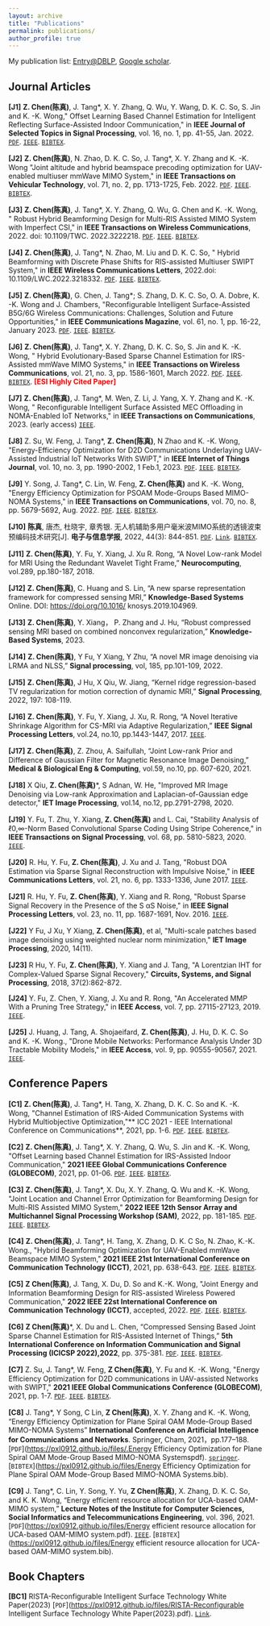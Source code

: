 ```yaml
---
layout: archive
title: "Publications"
permalink: publications/
author_profile: true
---
```

My publication list: <a href="https://dblp.org/pid/11/1266-10.html"> Entry@DBLP</a>, <a href="https://0-scholar-google-com.brum.beds.ac.uk/citations?hl=fr&user=9noX9qoAAAAJ">Google scholar</a>.

Journal Articles
----------
**[J1]** **Z. Chen(陈真)**, J. Tang*, X. Y. Zhang, Q. Wu, Y. Wang, D. K. C. So, S. Jin and K. -K. Wong," Offset Learning Based Channel Estimation for Intelligent Reflecting Surface-Assisted Indoor Communication," in **IEEE Journal of Selected Topics in Signal Processing**, vol. 16, no. 1, pp. 41-55, Jan. 2022. 
[`PDF`](https://baile035.github.io/chenz_CV/files/Offset_Learning_Based_Channel_Estimation_for_Intelligent_Reflecting_Surface-Assisted_Indoor_Communication.pdf).
[`IEEE`](https://ieeexplore.ieee.org/document/9622178).
[`BIBTEX`](https://baile035.github.io/chenz_CV/files/Offset_Learning_Based_Channel_Estimation_for_Intelligent_Reflecting_Surface-Assisted_Indoor_Communication.bib).




**[J2]** **Z. Chen(陈真)**, N. Zhao, D. K. C. So, J. Tang*, X. Y. Zhang and K. -K. Wong "Joint altitude and hybrid beamspace precoding optimization for UAV-enabled multiuser mmWave MIMO System," in **IEEE Transactions on Vehicular Technology**, vol. 71, no. 2, pp. 1713-1725, Feb. 2022.
[`PDF`](https://baile035.github.io/chenz_CV/files/Joint_Altitude_and_Hybrid_Beamspace_Precoding_Optimization_for_UAV-Enabled_Multiuser_mmWave_MIMO_System.pdf).
[`IEEE`](https://ieeexplore.ieee.org/document/9648018).
[`BIBTEX`](https://baile035.github.io/chenz_CV/files/Offset_Learning_Based_Channel_Estimation_for_Intelligent_Reflecting_Surface-Assisted_Indoor_Communication.bib).

**[J3]** **Z. Chen(陈真)**, J. Tang*, X. Y. Zhang, Q. Wu, G. Chen and K. -K. Wong, " Robust Hybrid Beamforming Design for Multi-RIS Assisted MIMO System with Imperfect CSI," in **IEEE Transactions on Wireless Communications**, 2022. doi: 10.1109/TWC. 2022.3222218.
[`PDF`](https://baile035.github.io/chenz_CV/files/Robust_Hybrid_Beamforming_Design_for_Multi-RIS_Assisted_MIMO_System_with_Imperfect_CSI.pdf).
[`IEEE`](https://ieeexplore.ieee.org/document/9957104).
[`BIBTEX`](https://baile035.github.io/chenz_CV/files/Robust_Hybrid_Beamforming_Design_for_Multi-RIS_Assisted_MIMO_System_with_Imperfect_CSI.bib).

**[J4]** **Z. Chen(陈真)**, J. Tang*, N. Zhao, M. Liu and D. K. C. So, " Hybrid Beamforming with Discrete Phase Shifts for RIS-assisted Multiuser SWIPT System," in **IEEE Wireless Communications Letters**, 2022.doi: 10.1109/LWC.2022.3218332.
[`PDF`](https://baile035.github.io/chenz_CV/files/Hybrid_Beamforming_With_Discrete_Phase_Shifts_for_RIS-Assisted_Multiuser_SWIPT_System.pdf).
[`IEEE`](https://ieeexplore.ieee.org/document/9957104).
[`BIBTEX`](https://baile035.github.io/chenz_CV/files/Hybrid_Beamforming_With_Discrete_Phase_Shifts_for_RIS-Assisted_Multiuser_SWIPT_System.bib).

**[J5]** **Z. Chen(陈真)**, G. Chen, J. Tang*; S. Zhang, D. K. C. So, O. A. Dobre, K. -K. Wong and J. Chambers, "Reconfigurable Intelligent Surface-Assisted B5G/6G Wireless Communications: Challenges, Solution and Future Opportunities," in **IEEE Communications Magazine**, vol. 61, no. 1, pp. 16-22, January 2023.
[`PDF`](https://baile035.github.io/chenz_CV/files/Reconfigurable-Intelligent-Surface-Assisted_B5G_6G_Wireless_Communications_Challenges_Solution_and_Future_Opportunities.pdf).
[`IEEE`](https://ieeexplore.ieee.org/document/9903378/).
[`BIBTEX`](https://baile035.github.io/chenz_CV/files/Reconfigurable-Intelligent-Surface-Assisted_B5G_6G_Wireless_Communications_Challenges_Solution_and_Future_Opportunities.bib).


**[J6]** **Z. Chen(陈真)**, J. Tang*, X. Y. Zhang, D. K. C. So, S. Jin and K. -K. Wong, " Hybrid Evolutionary-Based Sparse Channel Estimation for IRS-Assisted mmWave MIMO Systems," in **IEEE Transactions on Wireless Communications**, vol. 21, no. 3, pp. 1586-1601, March 2022.
[`PDF`](https://baile035.github.io/chenz_CV/files/Hybrid_Evolutionary-Based_Sparse_Channel_Estimation_for_IRS-Assisted_mmWave_MIMO_Systems.pdf).
[`IEEE`](https://ieeexplore.ieee.org/abstract/document/9521836/).
[`BIBTEX`](https://baile035.github.io/chenz_CV/files/Hybrid_Evolutionary-Based_Sparse_Channel_Estimation_for_IRS-Assisted_mmWave_MIMO_Systems.bib).  **<font color=red>[ESI Highly Cited Paper]</font>**

**[J7]** **Z. Chen(陈真)**, J. Tang*, M. Wen, Z. Li, J. Yang, X. Y. Zhang and K. -K. Wong, " Reconfigurable Intelligent Surface Assisted MEC Offloading in NOMA-Enabled IoT Networks," in **IEEE Transactions on Communications**, 2023. (early access)
[`IEEE`](https://ieeexplore.ieee.org/document/10128149/).



**[J8]** Z. Su, W. Feng, J. Tang*, **Z. Chen(陈真)**, N Zhao and K. -K. Wong, "Energy-Efficiency Optimization for D2D Communications Underlaying UAV-Assisted Industrial IoT Networks With SWIPT," in **IEEE Internet of Things Journal**, vol. 10, no. 3, pp. 1990-2002, 1 Feb.1, 2023.
[`PDF`](https://baile035.github.io/chenz_CV/files/Energy-Efficiency_Optimization_for_D2D_Communications_Underlaying_UAV-Assisted_Industrial_IoT_Networks_With_SWIPT.pdf).
[`IEEE`](https://ieeexplore.ieee.org/document/9676698).
[`BIBTEX`](https://baile035.github.io/chenz_CV/files/Energy-Efficiency_Optimization_for_D2D_Communications_Underlaying_UAV-Assisted_Industrial_IoT_Networks_With_SWIPT.bib).


**[J9]** Y. Song, J. Tang*, C. Lin, W. Feng, **Z. Chen(陈真)** and K. -K. Wong, "Energy Efficiency Optimization for PSOAM Mode-Groups Based MIMO-NOMA Systems," in **IEEE Transactions on Communications**, vol. 70, no. 8, pp. 5679-5692, Aug. 2022.
[`PDF`](https://baile035.github.io/chenz_CV/files/Energy_Efficiency_Optimization_for_PSOAM_Mode-Groups_Based_MIMO-NOMA_Systems.pdf).
[`IEEE`](https://ieeexplore.ieee.org/document/9791313).
[`BIBTEX`](https://baile035.github.io/chenz_CV/files/Energy_Efficiency_Optimization_for_PSOAM_Mode-Groups_Based_MIMO-NOMA_Systems.bib).

**[J10]** **陈真**, 唐杰, 杜晓宇, 章秀银. 无人机辅助多用户毫米波MIMO系统的透镜波束预编码技术研究[J]. **电子与信息学报**, 2022, 44(3): 844-851.
[`PDF`](https://baile035.github.io/chenz_CV/files/无人机辅助多用户毫米波MIMO系统的透镜波束预编码技术研究.pdf).
[`Link`](https://jeit.ac.cn/cn/article/doi/10.11999/JEIT211194?viewType=HTML).
[`BIBTEX`](https://baile035.github.io/chenz_CV/files/无人机辅助多用户毫米波MIMO系统的透镜波束预编码技术研究.bib).

**[J11]** **Z. Chen(陈真)**, Y. Fu, Y. Xiang, J. Xu R. Rong, “A Novel Low-rank Model for MRI Using the Redundant Wavelet Tight Frame,” **Neurocomputing**, vol.289, pp.180-187, 2018.

**[J12]** **Z. Chen(陈真)**, C. Huang and S. Lin, “A new sparse representation framework for compressed sensing MRI,” **Knowledge-Based Systems** Online. DOI: https://doi.org/10.1016/ knosys.2019.104969.

**[J13]** **Z. Chen(陈真)**, Y. Xiang， P. Zhang and J. Hu, “Robust compressed sensing MRI based on combined nonconvex regularization,” **Knowledge-Based Systems**, 2023.

**[J14]** **Z. Chen(陈真)**, Y Fu, Y Xiang, Y Zhu, “A novel MR image denoising via LRMA and NLSS,” **Signal processing**, vol, 185, pp.101-109, 2022. 

**[J15]** **Z. Chen(陈真)**, J Hu, X Qiu, W. Jiang, “Kernel ridge regression-based TV regularization for motion correction of dynamic MRI,” **Signal Processing**, 2022, 197: 108-119.

**[J16]** **Z. Chen(陈真)**, Y. Fu, Y. Xiang, J. Xu, R. Rong, “A Novel Iterative Shrinkage Algorithm for CS-MRI via Adaptive Regularization,” **IEEE Signal Processing Letters**, vol.24, no.10, pp.1443-1447, 2017.
[`IEEE`](https://ieeexplore.ieee.org/document/8002663/).

**[J17]** **Z. Chen(陈真)**, Z. Zhou, A. Saifullah, “Joint Low-rank Prior and Difference of Gaussian Filter for Magnetic Resonance Image Denoising,” **Medical & Biological Eng & Computing**, vol.59, no.10, pp. 607-620, 2021.

**[J18]** X Qiu, **Z. Chen(陈真)***, S Adnan, W. He, "Improved MR Image Denoising via Low-rank Approximation and Laplacian-of-Gaussian edge detector," **IET Image Processing**, vol.14, no.12, pp.2791-2798, 2020.

**[J19]** Y. Fu, T. Zhu, Y. Xiang, **Z. Chen(陈真)** and L. Cai, "Stability Analysis of ℓ0,∞-Norm Based Convolutional Sparse Coding Using Stripe Coherence," in **IEEE Transactions on Signal Processing**, vol. 68, pp. 5810-5823, 2020.
[`IEEE`](https://ieeexplore.ieee.org/document/9201519/).

**[J20]** R. Hu, Y. Fu, **Z. Chen(陈真)**, J. Xu and J. Tang, "Robust DOA Estimation via Sparse Signal Reconstruction with Impulsive Noise," in **IEEE Communications Letters**, vol. 21, no. 6, pp. 1333-1336, June 2017.
[`IEEE`](https://ieeexplore.ieee.org/document/7865989/).

**[J21]** R. Hu, Y. Fu, **Z. Chen(陈真)**, Y. Xiang and R. Rong, "Robust Sparse Signal Recovery in the Presence of the S αS Noise," in **IEEE Signal Processing Letters**, vol. 23, no. 11, pp. 1687-1691, Nov. 2016.
[`IEEE`](https://ieeexplore.ieee.org/document/7582482).

**[J22]** Y Fu, J Xu, Y Xiang, **Z. Chen(陈真)**, et al, "Multi-scale patches based image denoising using weighted nuclear norm minimization," **IET Image Processing**, 2020, 14(11).

**[J23]** R Hu, Y. Fu, **Z. Chen(陈真)**, Y. Xiang and J. Tang, "A Lorentzian IHT for Complex-Valued Sparse Signal Recovery," **Circuits, Systems, and Signal Processing**, 2018, 37(2):862-872.

**[J24]** Y. Fu, Z. Chen, Y. Xiang, J. Xu and R. Rong, "An Accelerated MMP With a Pruning Tree Strategy," in **IEEE Access**, vol. 7, pp. 27115-27123, 2019.
[`IEEE`](https://ieeexplore.ieee.org/document/8630946/).

**[J25]** J. Huang, J. Tang, A. Shojaeifard, **Z. Chen(陈真)**, J. Hu, D. K. C. So and K. -K. Wong., "Drone Mobile Networks: Performance Analysis Under 3D Tractable Mobility Models," in **IEEE Access**, vol. 9, pp. 90555-90567, 2021.
[`IEEE`](https://ieeexplore.ieee.org/document/9454462/).



<!--
**[J10]** 田霖, 苏智杰, 冯婉媚, **陈真**, 唐杰, 周恩丞. 面向多无人机携能网络的轨迹与资源规划算法[J]. **西安电子科技大学学报**,2021,48(06):115-122.
[`PDF`](https://baile035.github.io/chenz_CV/files/
面向多无人机携能网络的轨迹与资源规划算法.pdf).
[`Link`](https://journal.xidian.edu.cn/xdxb/CN/10.19665/j.issn1001-2400.2021.06.014).
[`BIBTEX`](https://baile035.github.io/chenz_CV/files/面向多无人机携能网络的轨迹与资源规划算法.bib).


**[J11]** 王瑜新, 章秀银, 徐汗青, 唐杰, **陈真**. 6G需求、愿景与应用场景探讨[J]. **电子技术应用**,2021,47(3):1-4,17.
[`PDF`](https://pxl0912.github.io/files/6G需求、愿景与应用场景探讨.pdf).
[`IEEE`](https://xueshu.baidu.com/usercenter/paper/show?paperid=1d7c0gr0w93t0gy06e5a0cw0gn711748).
[`BIBTEX`](https://pxl0912.github.io/files/6G需求、愿景与应用场景探讨.bib).
-->


Conference Papers
---
**[C1]** **Z. Chen(陈真)**, J. Tang*, H. Tang, X. Zhang, D. K. C. So and K. -K. Wong, "Channel Estimation of IRS-Aided Communication Systems with Hybrid Multiobjective Optimization,"** ICC 2021 - IEEE International Conference on Communications**, 2021, pp. 1-6.
[`PDF`](https://pxl0912.github.io/files/Channel_Estimation_of_IRS-Aided_Communication_Systems_with_Hybrid_Multiobjective_Optimization.pdf).
[`IEEE`](https://ieeexplore.ieee.org/document/9500433).
[`BIBTEX`](https://pxl0912.github.io/files/Channel_Estimation_of_IRS-Aided_Communication_Systems_with_Hybrid_Multiobjective_Optimization.bib).

**[C2]** **Z. Chen(陈真)**, J. Tang*, X. Y. Zhang, Q. Wu, S. Jin and K. -K. Wong, "Offset Learning based Channel Estimation for IRS-Assisted Indoor Communication," **2021 IEEE Global Communications Conference (GLOBECOM)**, 2021, pp. 01-06.
[`PDF`](https://pxl0912.github.io/files/Offset_Learning_based_Channel_Estimation_for_IRS-Assisted_Indoor_Communication.pdf).
[`IEEE`](https://ieeexplore.ieee.org/document/9685156).
[`BIBTEX`](https://pxl0912.github.io/files/Offset_Learning_based_Channel_Estimation_for_IRS-Assisted_Indoor_Communication.bib).


**[C3]** **Z. Chen(陈真)**, J. Tang*, X. Du, X. Y. Zhang, Q. Wu and K. -K. Wong, "Joint Location and Channel Error Optimization for Beamforming Design for Multi-RIS Assisted MIMO System," **2022 IEEE 12th Sensor Array and Multichannel Signal Processing Workshop (SAM)**, 2022, pp. 181-185.
[`PDF`](https://pxl0912.github.io/files/Joint_Location_and_Channel_Error_Optimization_for_Beamforming_Design_for_Multi-RIS_Assisted_MIMO_System.pdf).
[`IEEE`](https://ieeexplore.ieee.org/document/9827813).
[`BIBTEX`](https://pxl0912.github.io/files/Joint_Location_and_Channel_Error_Optimization_for_Beamforming_Design_for_Multi-RIS_Assisted_MIMO_System.bib).


**[C4]** **Z. Chen(陈真)**, J. Tang*, H. Tang, X. Zhang, D. K. C So, N. Zhao, K.-K. Wong., "Hybrid Beamforming Optimization for UAV-Enabled mmWave Beamspace MIMO System," **2021 IEEE 21st International Conference on Communication Technology (ICCT)**, 2021, pp. 638-643.
[`PDF`](https://pxl0912.github.io/files/Hybrid_Beamforming_Optimization_for_UAV-Enabled_mmWave_Beamspace_MIMO_System.pdf).
[`IEEE`](https://ieeexplore.ieee.org/document/9658041).
[`BIBTEX`](https://pxl0912.github.io/files/Hybrid_Beamforming_Optimization_for_UAV-Enabled_mmWave_Beamspace_MIMO_System.bib).

**[C5]** **Z Chen(陈真)**, J. Tang, X. Du, D. So and K.-K. Wong, "Joint Energy and Information Beamforming Design for RIS-assisted Wireless Powered Communication," **2022 IEEE 22st International Conference on Communication Technology (ICCT)**, accepted, 2022.
[`PDF`](https://pxl0912.github.io/files/Joint_Energy_and_Information_Beamforming_Design_for_RIS-assisted_Wireless_Powered_Communication.pdf).
[`IEEE`](https://ieeexplore.ieee.org/document/10073394).
[`BIBTEX`](https://pxl0912.github.io/files/Joint_Energy_and_Information_Beamforming_Design_for_RIS-assisted_Wireless_Powered_Communication.bib).

**[C6]** **Z Chen(陈真)***, X. Du and L. Chen, “Compressed Sensing Based Joint Sparse Channel Estimation for RIS-Assisted Internet of Things,” **5th International Conference on Information Communication and Signal Processing (ICICSP 2022),2022**, pp. 375-381.
[`PDF`](https://pxl0912.github.io/files/Compressed_Sensing_Based_Joint_Sparse_Channel_Estimation_for_RIS-Assisted_Internet_of_Things.pdf).
[`IEEE`](https://ieeexplore.ieee.org/document/10050699).
[`BIBTEX`](https://pxl0912.github.io/files/Compressed_Sensing_Based_Joint_Sparse_Channel_Estimation_for_RIS-Assisted_Internet_of_Things.bib).

**[C7]** Z. Su, J. Tang*, W. Feng, **Z Chen(陈真)**, Y. Fu and K. -K. Wong, "Energy Efficiency Optimization for D2D communications in UAV-assisted Networks with SWIPT," **2021 IEEE Global Communications Conference (GLOBECOM)**, 2021, pp. 1-7.
[`PDF`](https://pxl0912.github.io/files/Energy_Efficiency_Optimization_for_D2D_communications_in_UAV-assisted_Networks_with_SWIPT.pdf).
[`IEEE`](https://ieeexplore.ieee.org/document/9685800).
[`BIBTEX`](https://pxl0912.github.io/files/Energy_Efficiency_Optimization_for_D2D_communications_in_UAV-assisted_Networks_with_SWIPT.bib).

**[C8]** J. Tang*, Y Song, C Lin, **Z Chen(陈真)**, X. Y. Zhang and K. -K. Wong, “Energy Efficiency Optimization for Plane Spiral OAM Mode-Group Based MIMO-NOMA Systems” **International Conference on Artificial Intelligence for Communications and Networks**. Springer, Cham, 2021，pp.177–188.
[`PDF`](https://pxl0912.github.io/files/.Energy Efficiency Optimization for Plane Spiral OAM Mode-Group Based MIMO-NOMA Systemspdf).
[`springer`](https://link.springer.com/chapter/10.1007/978-3-030-90196-7_16).
[`BIBTEX`](https://pxl0912.github.io/files/Energy Efficiency Optimization for Plane Spiral OAM Mode-Group Based MIMO-NOMA Systems.bib).

**[C9]** J. Tang*, C. Lin, Y. Song, Y. Yu, **Z Chen(陈真)**, X. Zhang, D. K. C. So, and K. K. Wong, “Energy efficient resource allocation for UCA-based OAM-MIMO system,” **Lecture Notes of the Institute for Computer Sciences, Social Informatics and Telecommunications Engineering**, vol. 396, 2021.
[`PDF`](https://pxl0912.github.io/files/Energy efficient resource allocation for UCA-based OAM-MIMO system.pdf).
[`IEEE`](https://link.springer.com/chapter/10.1007/978-3-030-90196-7_17).
[`BIBTEX`](https://pxl0912.github.io/files/Energy efficient resource allocation for UCA-based OAM-MIMO system.bib).

Book Chapters
---------
**[BC1]** RISTA-Reconfigurable Intelligent Surface Technology White Paper(2023)
[`PDF`](https://pxl0912.github.io/files/RISTA-Reconfigurable Intelligent Surface Technology White Paper(2023).pdf).
[`Link`](http://www.risalliance.com/cn/riswp2023.html).



<!--
按钮
[`PDF`](https://pxl0912.github.io/files/.pdf).
[`Link`]().
[`BIBTEX`](https://pxl0912.github.io/files/.bib).
-->

<!--
<span style="color:red;">Best PhD Consortium Award</span>
-->
